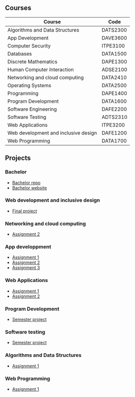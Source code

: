 <b><h2>Courses</h2></b>

| Course | Code |
| --- | --- |
| Algorithms and Data Structures | DATS2300 |
| App Development | DAVE3600 |
| Computer Security | ITPE3100 |
| Databases | DATA1500 |
| Discrete Mathematics | DAPE1300 |
| Human Computer Interaction | ADSE2100 |
| Networking and cloud computing | DATA2410 |
| Operating Systems | DATA2500 |
| Programming | DAPE1400 |
| Program Development | DATA1600 |
| Software Engineering | DAFE2200 |
| Software Testing | ADTS2310 |
| Web Applications | ITPE3200 |
| Web development and inclusive design | DAFE1200 |
| Web Programming | DATA1700 |


<b><h2>Projects</h2></b>
### Bachelor  
  - [Bachelor repo](https://github.com/WilliamNerem/attract-app) 
  - [Bachelor website](http://165.227.130.116/)

### Web development and inclusive design  
  - [Final project](https://github.com/Beornus/finalproject) 

### Networking and cloud computing 
  - [Assignment 2](https://github.com/WilliamNerem/DataNettverk-Portfolio2)

### App developpment  
  - [Assignment 1](https://github.com/WilliamNerem/ApputviklingMappe1_s344106_s344082) 
  - [Assignment 2](https://github.com/WilliamNerem/ApputviklingMappe2) 
  - [Assignment 3](https://github.com/WilliamNerem/ApputviklingMappe3) 

### Web Applications  
  - [Assignment 1](https://github.com/WilliamNerem/WebAppOppg1) 
  - [Assignment 2](https://github.com/WilliamNerem/WebAppOppgave2) 

### Program Development  
  - [Semester project](https://github.com/WilliamNerem/SemesterOppgProgUtvikling) 

### Software testing  
  - [Semester project](https://github.com/WilliamNerem/TestingAvProgramvare) 

### Algorithms and Data Structures 
  - [Assignment 1](https://github.com/mbrandal/Oblig1AlgDat) 

### Web Programming
  - [Assignment 1](https://github.com/mbrandal/oblig1) 
